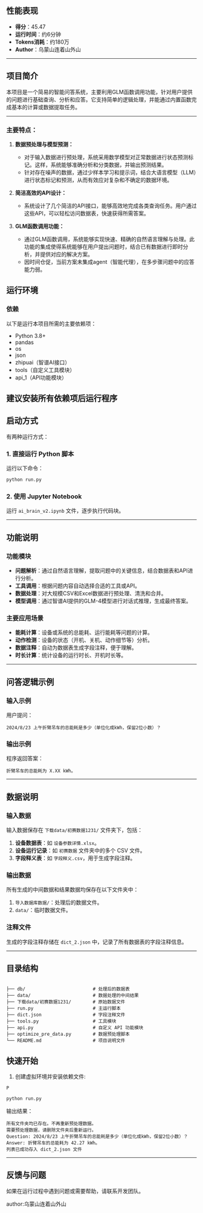 ## 性能表现

- **得分**：45.47
- **运行时间**：约6分钟
- **Tokens消耗**：约180万
- **Author**：乌蒙山连着山外山

---

## 项目简介

本项目是一个简易的智能问答系统，主要利用GLM函数调用功能，针对用户提供的问题进行基础查询、分析和应答。它支持简单的逻辑处理，并能通过内置函数完成基本的计算或数据提取任务。

---

### 主要特点：

1. **数据预处理与模型预测：**
    - 对于输入数据进行预处理，系统采用数学模型对正常数据进行状态预测标记。这样，系统能够准确分析和分类数据，并输出预测结果。
    - 针对存在噪声的数据，通过少样本学习和提示词，结合大语言模型（LLM）进行状态标记和预测，从而有效应对复杂和不确定的数据环境。

2. **简洁高效的API设计：**
    - 系统设计了几个简洁的API接口，能够高效地完成各类查询任务。用户通过这些API，可以轻松访问数据表，快速获得所需答案。

3. **GLM函数调用功能：**
    - 通过GLM函数调用，系统能够实现快速、精确的自然语言理解与处理。此功能的集成使得系统能够在用户提出问题时，结合已有数据进行即时分析，并提供对应的解决方案。
    - 因时间仓促，当前方案未集成agent（智能代理），在多步骤问题中的应答能力弱。

## 运行环境

### 依赖

以下是运行本项目所需的主要依赖项：

- Python 3.8+
- pandas
- os
- json
- zhipuai（智谱AI接口）
- tools（自定义工具模块）
- api_1（API功能模块）

建议安装所有依赖项后运行程序
---

## 启动方式

有两种运行方式：

### 1. 直接运行 Python 脚本

运行以下命令：

```bash
python run.py
```

### 2. 使用 Jupyter Notebook

运行 `ai_brain_v2.ipynb` 文件，逐步执行代码块。

---

## 功能说明

### 功能模块

- **问题解析**：通过自然语言理解，提取问题中的关键信息，结合数据表和API进行分析。
- **工具调用**：根据问题内容自动选择合适的工具或API。
- **数据处理**：对大规模CSV和Excel数据进行预处理、清洗和合并。
- **模型调用**：通过智谱AI提供的GLM-4模型进行对话式推理，生成最终答案。

### 主要应用场景

- **能耗计算**：设备或系统的总能耗、运行能耗等问题的计算。
- **动作检测**：设备的状态（开机、关机、动作细节等）分析。
- **数据注释**：自动为数据表生成字段注释，便于理解。
- **时长计算**：统计设备的运行时长、开机时长等。

---

## 问答逻辑示例

### 输入示例

用户提问：

```
2024/8/23 上午折臂吊车的总能耗是多少（单位化成kWh，保留2位小数）？
```

### 输出示例

程序返回答案：

```
折臂吊车的总能耗为 X.XX kWh。
```

---

## 数据说明

### 输入数据

输入数据保存在 `下载data/初赛数据1231/` 文件夹下，包括：

1. **设备数据表**：如 `设备参数详情.xlsx`。
2. **设备运行记录**：如 `初赛数据` 文件夹中的多个 CSV 文件。
3. **字段释义表**：如 `字段释义.csv`，用于生成字段注释。

### 输出数据

所有生成的中间数据和结果数据均保存在以下文件夹中：

1. `导入数据库数据/`：处理后的数据文件。
2. `data/`：临时数据文件。

### 注释文件

生成的字段注释存储在 `dict_2.json` 中，记录了所有数据表的字段注释信息。

---

## 目录结构

```

├── db/                         # 处理后的数据表
├── data/                       # 数据处理的中间结果
├── 下载data/初赛数据1231/        # 原始数据文件
├── run.py                      # 主运行脚本
├── dict.json                   # 字段注释文件
├── tools.py                    # 工具模块
├── api.py                      # 自定义 API 功能模块
├── optimize_pre_data.py        # 数据预处理脚本
└── README.md                   # 项目说明文件
```

## 快速开始

1. 创建虚拟环境并安装依赖文件:
```shell
P
```

```bash
python run.py
```

输出结果：

```
所有文件夹均已存在。不再重新预处理数据。
需要预处理数据，请删除文件夹后重新运行。
Question: 2024/8/23 上午折臂吊车的总能耗是多少（单位化成kWh，保留2位小数）？
Answer: 折臂吊车的总能耗为 42.27 kWh。
列表已成功存入 dict_2.json 文件
```

---

## 反馈与问题

如果在运行过程中遇到问题或需要帮助，请联系开发团队。

author:乌蒙山连着山外山